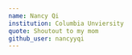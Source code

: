 ```yaml
---
name: Nancy Qi
institution: Columbia Unviersity
quote: Shoutout to my mom
github_user: nancyyqi
---
```

